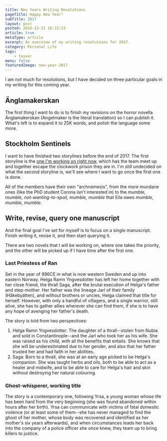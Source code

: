 ```yaml
---
title: New Years Writing Resolutions
pageTitle: Happy New Year!
subTitle: 2017
layout: post
posted: 2016-12-31 18:15:23
article: true
metaType: article
excerpt: An overview of my writing resolutions for 2017.
category: Personal Life
tags:
    - teaser
menu: false
featuredImage: new-year-2017
---
```


<p class="c-lead c-lead--ornamented"><span class="c-lead__opening">I am not much for resolutions, but</span> I have decided on three particular goals in my writing for this coming year.</p>

## Änglamakerskan
The first thing I want to do is to finish my revisions on the horror novella Änglamakerskan (Angelmaker is the literal translation) so I can publish it. What's left is to expand it to 25K words, and polish the language some more.

## Stockholm Sentinels
I want to have finished two storylines before the end of 2017. The first storyline is the [one I'm working on right now](https://tablo.io/melindrea/stockholm-sentinels), which has the team meet up and together escape the clockwork prison they are in. I'm still undecided on what the second storyline is, we'll see where I want to go once the first one is done.

All of the members have their own "archnemesis", from the more mundane ones (like the PhD student Corona isn't interested in) to the *mumble, mumble, not-wanting-to-spoil, mumble, mumble* that Eila owes *mumble, mumble, mumble*.

## Write, revise, query one manuscript
And the final goal I've set for myself is to focus on a single manuscript. Finish writing it, revise it, and then start querying it.

There are two novels that I will be working on, where one takes the priority, and the other will be picked up if I have time after the first one.

### Last Priestess of Ran
Set in the year of 996CE in what is now western Sweden and up into eastern Norway. Helga Ramn Yngvesdotter has left her home together with her close friend, the thrall Saga, after the brutal execution of Helga's father and step-mother. Her father was the lineage Jarl of their family (Håkebyätten), and without brothers or uncles, Helga claimed that title for herself. However, with only a handful of villagers, and a single warrior, still alive, she has to gather allies wherever she can find them, if she is to have any hope of avenging her father's death.

The story is told from two perspectives:
1. Helga Ramn Yngvesdotter: The daughter of a thrall--stolen from Nubia and sold in Constantinople--and the Jarl who took her as his wife. She was raised as his child, with all the benefits that entails. She knows that she will be underestimated due to her gender, and also that her father trusted her and had faith in her abilities.
2. Saga: Born to a thrall, she was at an early age picked to be Helga's companion. She was taught herbs and oils, both to be able to act as a healer and midwife, and to be able to care for Helga's hair and skin without destroying her natural colouring.

### Ghost-whisperer, working title
The story is a contemporary one, following Yrsa, a young woman whose life has been hard from the very beginning (she was found abandoned within hours after her birth). Yrsa can communicate with victims of fatal domestic violence (or at least some of them--she has never managed to find the ghost of her mother, whose body was recovered and identified as her mother's six years afterwards), and when circumstances leads her back into the company of a police officer she once knew, they team up to bring killers to justice.

